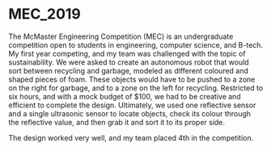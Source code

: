 # MEC_2019

The McMaster Engineering Competition (MEC) is an undergraduate competition open to students in engineering, computer science, and B-tech. My first year competing, and my team was challenged with the topic of sustainability. We were asked to create an autonomous robot that would sort between recycling and garbage, modeled as different coloured and shaped pieces of foam. These objects would have to be pushed to a zone on the right for garbage, and to a zone on the left for recycling. Restricted to six hours, and with a mock budget of $100, we had to be creative and efficient to complete the design. Ultimately, we used one reflective sensor and a single ultrasonic sensor to locate objects, check its colour through the reflective value, and then grab it and sort it to its proper side. 

The design worked very well, and my team placed 4th in the competition.
